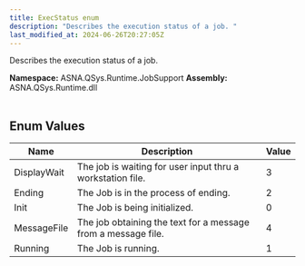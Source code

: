 ```yaml
---
title: ExecStatus enum
description: "Describes the execution status of a job. "
last_modified_at: 2024-06-26T20:27:05Z
---
```


Describes the execution status of a job.

**Namespace:** ASNA.QSys.Runtime.JobSupport
**Assembly:** ASNA.QSys.Runtime.dll
<br>
<br>

## Enum Values

| Name | Description | Value
| --- | --- | --- 
| DisplayWait | The job is waiting for user input thru a workstation file. | 3 |
| Ending | The Job is in the process of ending. | 2 |
| Init | The Job is being initialized. | 0 |
| MessageFile | The job obtaining the text for a message from a message file. | 4 |
| Running | The Job is running. | 1 |
